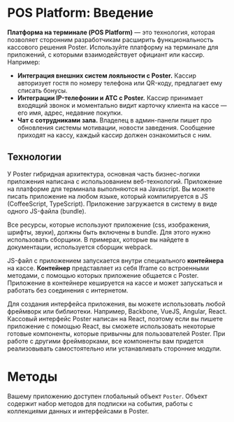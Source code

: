 # POS Platform: Введение

**Платформа на терминале (POS Platform)** — это технология, которая позволяет сторонним разработчикам расширить функциональность кассового решения Poster. 
Используйте платформу на терминале для приложений, с которыми взаимодействует официант или кассир. Например:

* **Интеграция внешних систем лояльности с Poster.** Кассир авторизует гостя по номеру телефона или QR-коду, предлагает ему списать бонусы.
* **Интеграции IP-телефонии и АТС с Poster.** Кассир принимает входящий звонок и моментально видит карточку клиента на кассе — его имя, адрес, недавние покупки.
* **Чат с сотрудниками зала.** Владелец в админ-панели пишет про обновления системы мотивации, новости заведения. Сообщение приходят на кассу, каждый кассир должен ознакомиться с ним.


## Технологии

У Poster гибридная архитектура, основная часть бизнес-логики приложения написана с использованием веб-технологий. 
Приложение на платформе для терминала выполняются на Javascript. 
Вы можете писать приложение на любом языке, который компилируется в JS (CoffeeScript, TypeScript). 
Приложение загружается в систему в виде одного JS-файла (bundle).

Все ресурсы, которые используют приложение (css, изображения, шрифты, звуки), должны быть включены в bundle. 
Для этого нужно использовать сборщики. В примерах, которые вы найдете в документации, используется сборщик webpack.

JS-файл с приложением запускается внутри специального **контейнера** на кассе. 
**Контейнер** представляет из себя Iframe со встроенными методами, с помощью которых приложение общается с Poster. 
Приложение в контейнере кешируется на кассе и может запускаться и работать без соединения с интернетом.

Для создания интерфейса приложения, вы можете использовать любой фреймворк или библиотеки. Например, Backbone, VueJS, Angular, React. 
Кассовый интерфейс Poster написан на React, поэтому если вы пишете приложение с помощью React, вы сможете использовать некоторые готовые компоненты, которые привычны для пользователей Poster. 
При работе с другими фреймворками, все компоненты вам придется реализовывать самостоятельно или устанавливать сторонние модули.


# Методы

Вашему приложению доступен глобальный объект `Poster`. 
Объект содержит набор методов для подписки на события, работы с коллекциями данных и интерфейсами в Poster.

